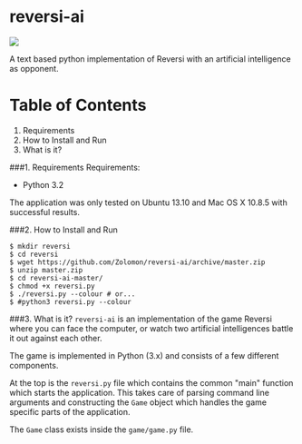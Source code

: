 reversi-ai
==========
![](http://raw.github.com/Zolomon/reversi-ai/master/reversi.gif)

A text based python implementation of Reversi with an artificial intelligence as opponent.

Table of Contents
=================

1. Requirements
2. How to Install and Run
3. What is it? 


###1. Requirements
Requirements:
* Python 3.2

The application was only tested on Ubuntu 13.10 and Mac OS X 10.8.5 with successful results.

###2. How to Install and Run
```
$ mkdir reversi
$ cd reversi
$ wget https://github.com/Zolomon/reversi-ai/archive/master.zip
$ unzip master.zip 
$ cd reversi-ai-master/
$ chmod +x reversi.py
$ ./reversi.py --colour # or...
$ #python3 reversi.py --colour
```
###3. What is it?
`reversi-ai` is an implementation of the game Reversi where you can face the computer, or 
watch two artificial intelligences battle it out against each other. 

The game is implemented in Python (3.x) and consists of a few different components. 

At the top is the `reversi.py` file which contains the common "main" function which starts the application. 
This takes care of parsing command line arguments and constructing the `Game` object which handles the game 
specific parts of the application. 

The `Game` class exists inside the `game/game.py` file. 
